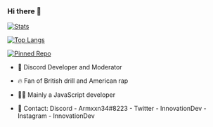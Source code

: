 ### Hi there 👋

[![Stats](https://github-readme-stats.vercel.app/api?username=Armxxn34&show_icons=true&theme=discord_old_blurple)](https://github.com/Armxxn34)

[![Top Langs](https://github-readme-stats.vercel.app/api/top-langs/?username=Armxxn34&theme=discord_old_blurple)](https://github.com/Armxxn34)

[![Pinned Repo](https://github-readme-stats.vercel.app/api/pin/?username=Armxxn34&repo=Slash-Example&theme=discord_old_blurple)](https://github.com/Armxxn34/SlashCommandTemplate)

- 🤔 Discord Developer and Moderator

- 🔥 Fan of British drill and American rap

- 👩‍💻 Mainly a JavaScript developer

- 🥼 Contact: Discord - Armxxn34#8223 - Twitter - InnovationDev - Instagram - InnovationDev
